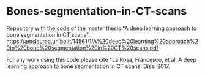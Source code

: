 # Bones-segmentation-in-CT-scans
Repository with the code of the master thesis "A deep learning approach to bone segmentation in CT scans".
https://amslaurea.unibo.it/14561/1/A%20deep%20learning%20approach%20to%20bone%20segmentation%20in%20CT%20scans.pdf

For any work using this code please cite "La Rosa, Francesco, et al. A deep learning approach to bone segmentation in CT scans. Diss. 2017.
